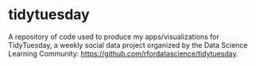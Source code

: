 # tidytuesday
A repository of code used to produce my apps/visualizations for TidyTuesday, a weekly social data project organized by the Data Science Learning Community: https://github.com/rfordatascience/tidytuesday.

